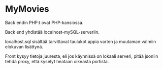 # MyMovies

Back endin PHP:t ovat PHP-kansiossa. 

Back end yhdistää localhost-mySQL-serveriin.

localhost.sql sisältää tarvittavat taulukot appia varten ja muutaman valmiin elokuvan lisättynä.

Front kysyy tietoja juuresta, eli jos käynnissä on lokaali serveri, pitää jsoniin tehdä proxy, että kyselyt heataan oikeasta portista.
